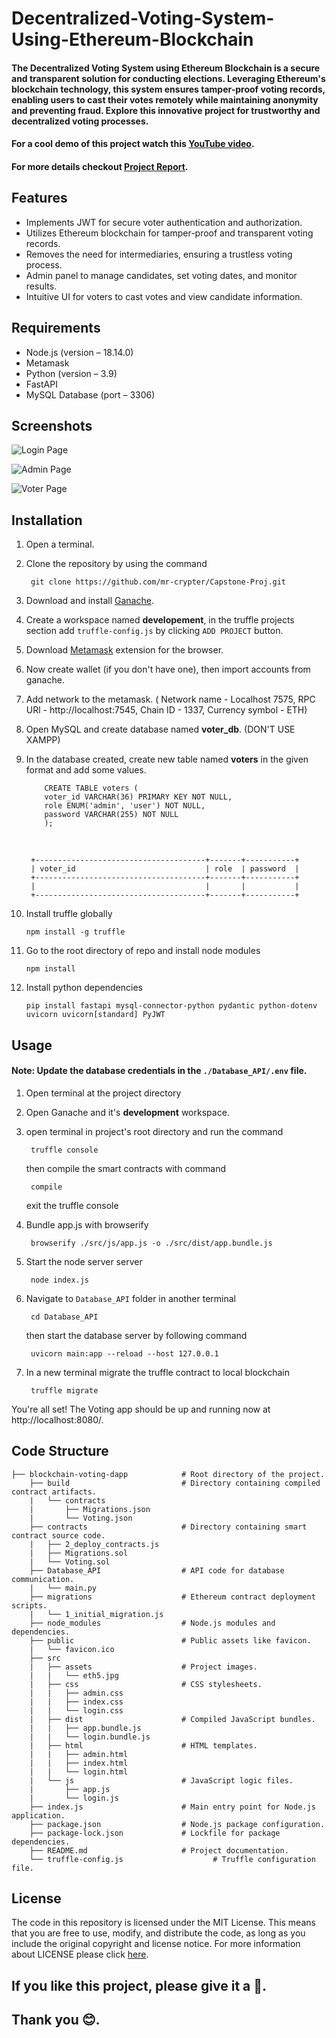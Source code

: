 # Decentralized-Voting-System-Using-Ethereum-Blockchain

#### The Decentralized Voting System using Ethereum Blockchain is a secure and transparent solution for conducting elections. Leveraging Ethereum's blockchain technology, this system ensures tamper-proof voting records, enabling users to cast their votes remotely while maintaining anonymity and preventing fraud. Explore this innovative project for trustworthy and decentralized voting processes.
#### For a cool demo of this project watch this [YouTube video](https://www.youtube.com/watch?v=a5CJ70D2P-E).
#### For more details checkout [Project Report](https://github.com/Krish-Depani/Decentralized-Voting-System-Using-Ethereum-Blockchain/blob/main/Project%20Report%20github.pdf).

## Features
-  Implements JWT for secure voter authentication and authorization.
-  Utilizes Ethereum blockchain for tamper-proof and transparent voting records.
-  Removes the need for intermediaries, ensuring a trustless voting process.
-  Admin panel to manage candidates, set voting dates, and monitor results.
-  Intuitive UI for voters to cast votes and view candidate information.

## Requirements
- Node.js (version – 18.14.0)
- Metamask
- Python (version – 3.9)
- FastAPI
- MySQL Database (port – 3306)

## Screenshots

![Login Page](https://github.com/Krish-Depani/Decentralized-Voting-System-Using-Ethereum-Blockchain/blob/main/public/login%20ss.png)

![Admin Page](https://github.com/Krish-Depani/Decentralized-Voting-System-Using-Ethereum-Blockchain/blob/main/public/admin%20ss.png)

![Voter Page](https://github.com/Krish-Depani/Decentralized-Voting-System-Using-Ethereum-Blockchain/blob/main/public/index%20ss.png)

## Installation

1. Open a terminal.

2. Clone the repository by using the command
        
        git clone https://github.com/mr-crypter/Capstone-Proj.git

3. Download and install [Ganache](https://trufflesuite.com/ganache/).

4. Create a workspace named <b>developement</b>, in the truffle projects section add `truffle-config.js` by clicking `ADD PROJECT` button.

5. Download [Metamask](https://metamask.io/download/) extension for the browser.

6. Now create wallet (if you don't have one), then import accounts from ganache.

7. Add network to the metamask. ( Network name - Localhost 7575, RPC URl - http://localhost:7545, Chain ID - 1337, Currency symbol - ETH)

8. Open MySQL and create database named <b>voter_db</b>. (DON'T USE XAMPP)

9. In the database created, create new table named <b>voters</b> in the given format and add some values.

           CREATE TABLE voters (
           voter_id VARCHAR(36) PRIMARY KEY NOT NULL,
           role ENUM('admin', 'user') NOT NULL,
           password VARCHAR(255) NOT NULL
           );
   <br>

        +--------------------------------------+-------+-----------+
        | voter_id                             | role  | password  |
        +--------------------------------------+-------+-----------+
        |                                      |       |           |
        +--------------------------------------+-------+-----------+

12. Install truffle globally
    
        npm install -g truffle

14. Go to the root directory of repo and install node modules

        npm install

15. Install python dependencies

        pip install fastapi mysql-connector-python pydantic python-dotenv uvicorn uvicorn[standard] PyJWT

## Usage

#### Note: Update the database credentials in the `./Database_API/.env` file.

1. Open terminal at the project directory

2. Open Ganache and it's <b>development</b> workspace.

3. open terminal in project's root directory and run the command

        truffle console
   then compile the smart contracts with command

        compile
   exit the truffle console

5. Bundle app.js with browserify
    
        browserify ./src/js/app.js -o ./src/dist/app.bundle.js

2. Start the node server server
    
        node index.js

3. Navigate to `Database_API` folder in another terminal
    
        cd Database_API
    then start the database server by following command

        uvicorn main:app --reload --host 127.0.0.1

4. In a new terminal migrate the truffle contract to local blockchain
    
        truffle migrate

You're all set! The Voting app should be up and running now at http://localhost:8080/.<br>

## Code Structure

    ├── blockchain-voting-dapp            # Root directory of the project.
        ├── build                         # Directory containing compiled contract artifacts.
        |   └── contracts                 
        |       ├── Migrations.json       
        |       └── Voting.json           
        ├── contracts                     # Directory containing smart contract source code.
        |   ├── 2_deploy_contracts.js     
        |   ├── Migrations.sol            
        |   └── Voting.sol                
        ├── Database_API                  # API code for database communication.
        |   └── main.py                   
        ├── migrations                    # Ethereum contract deployment scripts.
        |   └── 1_initial_migration.js    
        ├── node_modules                  # Node.js modules and dependencies.
        ├── public                        # Public assets like favicon.
        |   └── favicon.ico               
        ├── src                           
        |   ├── assets                    # Project images.
        |   |   └── eth5.jpg              
        |   ├── css                       # CSS stylesheets.
        |   |   ├── admin.css             
        |   |   ├── index.css             
        |   |   └── login.css             
        |   ├── dist                      # Compiled JavaScript bundles.
        |   |   ├── app.bundle.js         
        |   |   └── login.bundle.js       
        |   ├── html                      # HTML templates.
        |   |   ├── admin.html            
        |   |   ├── index.html            
        |   |   └── login.html            
        |   └── js                        # JavaScript logic files.
        |       ├── app.js                
        |       └── login.js              
        ├── index.js                      # Main entry point for Node.js application.
        ├── package.json                  # Node.js package configuration.
        ├── package-lock.json             # Lockfile for package dependencies.
        ├── README.md                     # Project documentation.
        └── truffle-config.js                    # Truffle configuration file.

## License

The code in this repository is licensed under the MIT License. This means that you are free to use, modify, and distribute the code, as long as you include the original copyright and license notice. For more information about LICENSE please click [here](https://github.com/Krish-Depani/Decentralized-Voting-System-Using-Ethereum-Blockchain/blob/main/LICENSE).

## If you like this project, please give it a 🌟.
## Thank you 😊.

